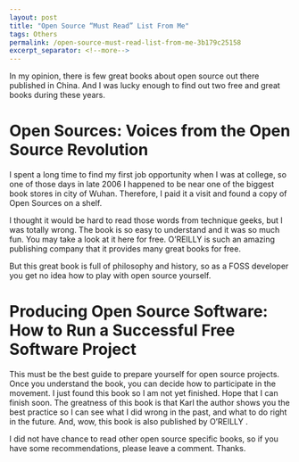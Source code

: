 ```yaml
---
layout: post
title: "Open Source “Must Read” List From Me"
tags: Others
permalink: /open-source-must-read-list-from-me-3b179c25158
excerpt_separator: <!--more-->
---
```

In my opinion, there is few great books about open source out there published in China. And I was lucky enough to find out two free and great books during these years.
<!--more-->

# Open Sources: Voices from the Open Source Revolution

I spent a long time to find my first job opportunity when I was at college, so one of those days in late 2006 I happened to be near one of the biggest book stores in city of Wuhan. Therefore, I paid it a visit and found a copy of Open Sources on a shelf.

I thought it would be hard to read those words from technique geeks, but I was totally wrong. The book is so easy to understand and it was so much fun. You may take a look at it here for free. O’REILLY is such an amazing publishing company that it provides many great books for free.

But this great book is full of philosophy and history, so as a FOSS developer you get no idea how to play with open source yourself.

# Producing Open Source Software: How to Run a Successful Free Software Project

This must be the best guide to prepare yourself for open source projects. Once you understand the book, you can decide how to participate in the movement. I just found this book so I am not yet finished. Hope that I can finish soon. The greatness of this book is that Karl the author shows you the best practice so I can see what I did wrong in the past, and what to do right in the future. And, wow, this book is also published by O’REILLY .

I did not have chance to read other open source specific books, so if you have some recommendations, please leave a comment. Thanks.